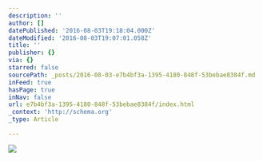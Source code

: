 ```yaml
---
description: ''
author: []
datePublished: '2016-08-03T19:18:04.000Z'
dateModified: '2016-08-03T19:07:01.058Z'
title: ''
publisher: {}
via: {}
starred: false
sourcePath: _posts/2016-08-03-e7b4bf3a-1395-4180-848f-53bebae8384f.md
inFeed: true
hasPage: true
inNav: false
url: e7b4bf3a-1395-4180-848f-53bebae8384f/index.html
_context: 'http://schema.org'
_type: Article

---
```

![](https://the-grid-user-content.s3-us-west-2.amazonaws.com/60c5584d-dfd9-4302-8b13-7db4450bb86e.png)